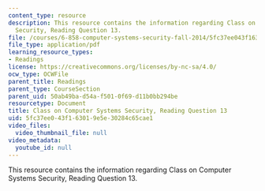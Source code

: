 ```yaml
---
content_type: resource
description: This resource contains the information regarding Class on Computer Systems
  Security, Reading Question 13.
file: /courses/6-858-computer-systems-security-fall-2014/5fc37ee043f163019e5e30284c65cae1_MIT6_858F14_Reading13.pdf
file_type: application/pdf
learning_resource_types:
- Readings
license: https://creativecommons.org/licenses/by-nc-sa/4.0/
ocw_type: OCWFile
parent_title: Readings
parent_type: CourseSection
parent_uid: 50ab49ba-d54a-f501-0f69-d11b0bb294be
resourcetype: Document
title: Class on Computer Systems Security, Reading Question 13
uid: 5fc37ee0-43f1-6301-9e5e-30284c65cae1
video_files:
  video_thumbnail_file: null
video_metadata:
  youtube_id: null
---
```

This resource contains the information regarding Class on Computer Systems Security, Reading Question 13.